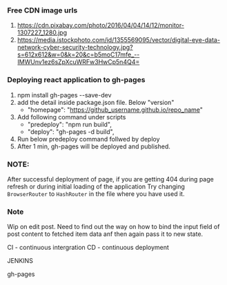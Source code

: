 

### Free CDN image urls
1. https://cdn.pixabay.com/photo/2016/04/04/14/12/monitor-1307227_1280.jpg
2. https://media.istockphoto.com/id/1355569095/vector/digital-eye-data-network-cyber-security-technology.jpg?s=612x612&w=0&k=20&c=b5moC17mfe_--IMWUnv1ez6sZpXcuWRFw3HwCp5n4Q4=

### Deploying react application to gh-pages

1. npm install gh-pages --save-dev
2. add the detail inside package.json file. Below "version"
    - "homepage": "https://github_username.github.io/repo_name"
3. Add following command under scripts
    - "predeploy": "npm run build",
    - "deploy": "gh-pages -d build",
4. Run below predeploy command follwed by deploy
5. After 1 min, gh-pages will be deployed and published.

### NOTE:
After successful deployment of page, if you are getting 404 during page refresh or during initial loading of the application
Try changing `BrowserRouter` to `HashRouter` in the file where you have used it.
 
### Note

Wip on edit post.
Need to find out the way on how to bind the input field of post content to fetched item data anf then again pass it to new state.


CI -  continuous intergration 
CD - continuous deployment

JENKINS


gh-pages
